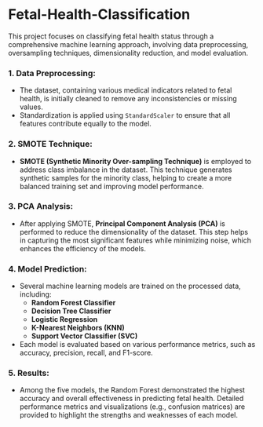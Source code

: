 # Fetal-Health-Classification

This project focuses on classifying fetal health status through a comprehensive machine learning approach, involving data preprocessing, oversampling techniques, dimensionality reduction, and model evaluation.

### 1. Data Preprocessing:
   - The dataset, containing various medical indicators related to fetal health, is initially cleaned to remove any inconsistencies or missing values.
   - Standardization is applied using `StandardScaler` to ensure that all features contribute equally to the model.

### 2. SMOTE Technique:
   - **SMOTE (Synthetic Minority Over-sampling Technique)** is employed to address class imbalance in the dataset. This technique generates synthetic samples for the minority class, helping to create a more balanced training set and improving model performance.

### 3. PCA Analysis:
   - After applying SMOTE, **Principal Component Analysis (PCA)** is performed to reduce the dimensionality of the dataset. This step helps in capturing the most significant features while minimizing noise, which enhances the efficiency of the models.

### 4. Model Prediction:
   - Several machine learning models are trained on the processed data, including:
     - **Random Forest Classifier**
     - **Decision Tree Classifier**
     - **Logistic Regression**
     - **K-Nearest Neighbors (KNN)**
     - **Support Vector Classifier (SVC)**
   - Each model is evaluated based on various performance metrics, such as accuracy, precision, recall, and F1-score.

### 5. Results:
   - Among the five models, the Random Forest demonstrated the highest accuracy and overall effectiveness in predicting fetal health. Detailed performance metrics and visualizations (e.g., confusion matrices) are provided to highlight the strengths and weaknesses of each model.

